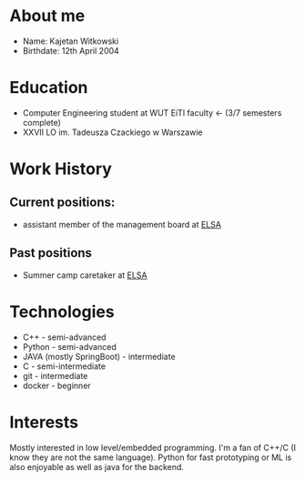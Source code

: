 # About me
 - Name: Kajetan Witkowski
 - Birthdate: 12th April 2004
# Education
 - Computer Engineering student at WUT EiTI faculty <- (3/7 semesters complete)
 - XXVII LO im. Tadeusza Czackiego w Warszawie
# Work History
## Current positions:
 - assistant member of the management board at <a href="">ELSA</a>
## Past positions
 - Summer camp caretaker at <a href="">ELSA</a>

# Technologies
 - C++ - semi-advanced
 - Python - semi-advanced
 - JAVA (mostly SpringBoot) - intermediate
 - C - semi-intermediate
 - git - intermediate
 - docker - beginner
# Interests
Mostly interested in low level/embedded programming. I'm a fan of C++/C (I know they are not the same language). Python for fast prototyping or ML is also enjoyable as well as java for the backend.
